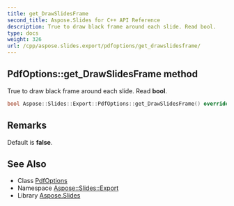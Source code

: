 ```yaml
---
title: get_DrawSlidesFrame
second_title: Aspose.Slides for C++ API Reference
description: True to draw black frame around each slide. Read bool.
type: docs
weight: 326
url: /cpp/aspose.slides.export/pdfoptions/get_drawslidesframe/
---
```

## PdfOptions::get_DrawSlidesFrame method


True to draw black frame around each slide. Read **bool**.

```cpp
bool Aspose::Slides::Export::PdfOptions::get_DrawSlidesFrame() override
```

## Remarks


Default is **false**. 
## See Also

* Class [PdfOptions](../)
* Namespace [Aspose::Slides::Export](../../)
* Library [Aspose.Slides](../../../)
